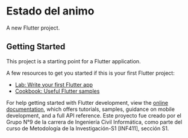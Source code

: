 # Estado del animo
A new Flutter project.

## Getting Started

This project is a starting point for a Flutter application.

A few resources to get you started if this is your first Flutter project:

- [Lab: Write your first Flutter app](https://docs.flutter.dev/get-started/codelab)
- [Cookbook: Useful Flutter samples](https://docs.flutter.dev/cookbook)

For help getting started with Flutter development, view the
[online documentation](https://docs.flutter.dev/), which offers tutorials,
samples, guidance on mobile development, and a full API reference.
Este proyecto fue creado por el Grupo N°9 de la carrera de Ingeniería Civil Informática, como parte del curso de Metodología de la Investigación-S1 [INF411], sección S1.
